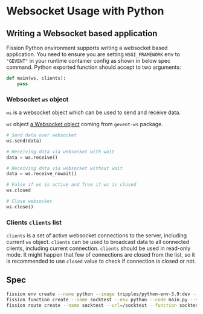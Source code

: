 # Websocket Usage with Python

## Writing a Websocket based application

Fission Python environment supports writing a websocket based application.
You need to ensure you are setting `WSGI_FRAMEWORK` env to `"GEVENT"` in your runtime container config as shown in below spec command.
Python exported function should accept to two arguments:

```python
def main(ws, clients):
    pass
```

### Websocket `ws` object

`ws` is a websocket object which can be used to send and receive data.

`ws` object [a Websocket object](https://github.com/imachug/gevent-ws/blob/450fac5cb5a9992c3eab30a2a91ed28d6a284214/gevent_ws/__init__.py#L25) coming from `gevent-ws` package.

```python
# Send data over websocket
ws.send(data)

# Receiving data via websocket with wait
data = ws.receive()

# Receiving data via websocket without wait
data = ws.receive_nowait()

# False if ws is active and True if ws is closed
ws.closed

# Close websocket
ws.close()
```

### Clients `clients` list

`clients` is a set of active websocket connections to the server, including current `ws` object.
`clients` can be used to broadcast data to all connected clients, including current connection.
`clients` should be used in read-only mode.
It might happen that few of connections are closed from the list, so it is recommended to use `closed` value to check if connection is closed or not.

## Spec

```bash
fission env create --name python --image tripples/python-env-3.9:dev --runtime-env WSGI_FRAMEWORK=GEVENT --spec
fission function create --name socktest --env python --code main.py --spec
fission route create --name socktest --url=/socktest --function socktest --spec
```
